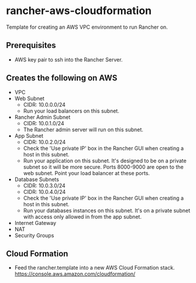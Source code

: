 # rancher-aws-cloudformation
Template for creating an AWS VPC environment to run Rancher on.

## Prerequisites
- AWS key pair to ssh into the Rancher Server.

## Creates the following on AWS
- VPC
- Web Subnet 
    - CIDR: 10.0.0.0/24
    - Run your load balancers on this subnet.
- Rancher Admin Subnet
    - CIDR: 10.0.1.0/24
    - The Rancher admin server will run on this subnet.
- App Subnet
    - CIDR: 10.0.2.0/24
    - Check the 'Use private IP' box in the Rancher GUI when creating a host in this subnet.
    - Run your application on this subnet.  It's designed to be on a private subnet so it 
      will be more secure.  Ports 8000-9000 are open to the web subnet.  Point your load 
      balancer at these ports.
- Database Subnets
    - CIDR: 10.0.3.0/24
    - CIDR: 10.0.4.0/24
    - Check the 'Use private IP' box in the Rancher GUI when creating a host in this subnet.
    - Run your databases instances on this subnet.  It's on a private subnet with access only
      allowed in from the app subnet.   
- Internet Gateway
- NAT
- Security Groups


## Cloud Formation
- Feed the rancher.template into a new AWS Cloud Formation stack.
https://console.aws.amazon.com/cloudformation/

